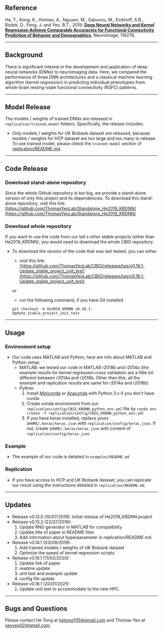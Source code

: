 ## Reference

He, T., Kong, R., Holmes, A., Nguyen, M., Sabuncu, M., Eickhoff, S.B., Bzdok, D., Feng, J. and Yeo, B.T., 2019. [**Deep Neural Networks and Kernel Regression Achieve Comparable Accuracies for Functional Connectivity Prediction of Behavior and Demographics**](https://doi.org/10.1016/j.neuroimage.2019.116276), NeuroImage, 116276.

----
## Background

There is significant interest in the development and application of deep neural networks (DNNs) to neuroimaging data. Here, we compared the performance of three DNN architectures and a classical machine learning algorithm (kernel regression) in predicting individual phenotypes from whole-brain resting-state functional connectivity (RSFC) patterns.

----
## Model Release
The models / weights of trained DNNs are released in `replication/trained_model` folders. Specifically, the release includes:
- Only models / weights for UK Biobank dataset are released, because models / weights for HCP dataset are too large and too many to release. To use trained model, please check the `trained model` section of [replication/README.md](replication#trained-model).

----
## Code Release
### Download stand-alone repository
Since the whole Github repository is too big, we provide a stand-alone version of only this project and its dependencies. To download this stand-alone repository, visit this link: [https://github.com/ThomasYeoLab/Standalone_He2019_KRDNN](https://github.com/ThomasYeoLab/Standalone_He2019_KRDNN)

### Download whole repository
If you want to use the code from our lab's other stable projects (other than He2019_KRDNN), you would need to download the whole CBIG repository.

- To download the version of the code that was last tested, you can either

    - visit this link:
    [https://github.com/ThomasYeoLab/CBIG/releases/tag/v0.18.1-Update_stable_project_unit_test](https://github.com/ThomasYeoLab/CBIG/releases/tag/v0.18.1-Update_stable_project_unit_test)

    or

    - run the following command, if you have Git installed
 
    ```
    git checkout -b He2019_KRDNN v0.18.1-Update_stable_project_unit_test
    ```
----

## Usage
### Environment setup
- Our code uses MATLAB and Python, here are info about MATLAB and Python setup:
	- MATLAB: we tested our code in MATLAB r2018b and r2014a (the example results for kernel regression cross validation are a little bit different between r2014a and r2018b. Other than this, all the example and replication results are same for r2014a and r2018b)
	- Python
		1. Install [Miniconda](https://docs.conda.io/en/latest/miniconda.html) or [Anaconda](https://www.anaconda.com/distribution/#download-section) with Python 3.x if you don't have conda
		2. Create conda environment from our `replication/config/CBIG_KRDNN_python_env.yml` file by `conda env create -f replication/config/CBIG_KRDNN_python_env.yml`
		3. If you have keras installed, replace yours `$HOME/.keras/keras.json` with `replication/config/keras.json`. If not, create `$HOME/.keras/keras.json` with content of `replication/config/keras.json`

### Example
- The example of our code is detailed in `examples/README.md`

### Replication
- If you have access to HCP and UK Biobank dataset, you can replicate our result using the instructions detailed in `replication/README.md`.

----

## Updates
- Release v0.13.0 (10/07/2019): Initial release of He2019_KRDNN project
- Release v0.13.2 (22/07/2019):
    1. Update RNG generator in MATLAB for compatibility
    2. Update title of paper in README files
    3. Add information about hyperparameter in replication/README.md
- Release v0.14.1 (03/09/2019):
    1. Add trained models / weights of UK Biobank dataset
    2. Optimize the speed of kernel regression scripts
- Release v0.16.1 (11/02/2020):
    1. Update link of paper
    2. readme update
    3. unit test and example update
    4. config file update
- Release v0.18.1 (20/01/2021):
    1. Update unit test to accommodate to the new HPC.
----

## Bugs and Questions

Please contact He Tong at hetong1115@gmail.com and Thomas Yeo at yeoyeo02@gmail.com.

